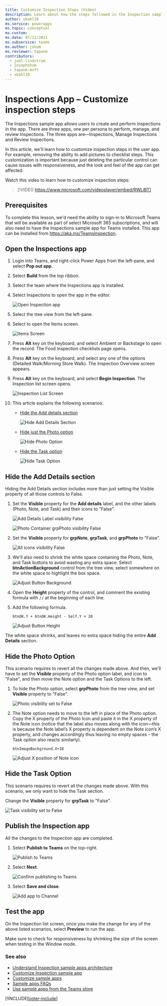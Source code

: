 ```yaml
---
title: Customize Inspection Steps (Video)
description: Learn about how the steps followed in the Inspection sample apps can be customized
author: sbahl10
ms.service: powerapps
ms.topic: conceptual
ms.custom: 
ms.date: 07/12/2021
ms.subservice: teams
ms.author: jshum
ms.reviewer: tapanm
contributors:
  - joel-lindstrom
  - josephshum
  - tapanm-msft
  - sbahl10
---
```


# Inspections App – Customize inspection steps

The Inspections sample app allows users to create and perform inspections in the app. There are three apps, one per persona to perform, manage, and review Inspections. The three apps are&mdash;Inspections, Manage Inspections and Review Inspections.

In this article, we'll learn how to customize inspection steps in the user app. For example, removing the ability to add pictures to checklist steps. This customization is important because just deleting the particular control can cause issues with responsiveness, and the look and feel of the app can get affected.

Watch this video to learn how to customize inspection steps:
> [!VIDEO https://www.microsoft.com/videoplayer/embed/RWLiBT]

## Prerequisites

To complete this lesson, we'd need the ability to sign-in to Microsoft Teams that will be available as part of select Microsoft 365 subscriptions, and will also need to have the Inspections sample app for Teams installed. This app can be installed from <https://aka.ms/TeamsInspection>.

## Open the Inspections app

1. Login into Teams, and right-click Power Apps from the left-pane, and select **Pop out app**.
1. Select **Build** from the top ribbon.
1. Select the team where the Inspections app is installed.
1. Select Inspections to open the app in the editor.

    ![Open Inspection app](media/customize-inspection-steps/open-inspection-app.png "Open Inspection app")

1. Select the tree view from the left-pane.

1. Select to open the Items screen.

    ![Items Screen](media/customize-inspection-steps/items-screen.png "Items Screen")

1. Press **Alt** key on the keyboard, and select Ambient or Backstage to open the record. The Food Inspection checklists page opens.

1. Press **Alt** key on the keyboard, and select any one of the options (Detailed Walk/Morning Store Walk). The Inspection Overview screen appears.

1. Press **Alt** key on the keyboard, and select **Begin Inspection**. The Inspection list screen opens.

    ![Inspection List Screen](media/customize-inspection-steps/inspection-list-screen.png "Inspection List Screen")

1. This article explains the following scenarios:

   - [Hide the Add details section](#hide-the-add-details-section)

      ![Hide Add Details Section](media/customize-inspection-steps/hide-add-details-section.png "Hide Add Details Section")

   - [Hide just the Photo option](#hide-the-photo-option)

      ![Hide Photo Option](media/customize-inspection-steps/hide-photo-option.png "Hide Photo Option")

   - [Hide the Task option](#hide-the-task-option)

      ![Hide Task Option](media/customize-inspection-steps/hide-task-option.png)

## Hide the Add Details section

Hiding the Add Details section includes more than just setting the Visible property of all those controls to False.

1. Set the **Visible** property for the **Add details** label, and the other labels (Photo, Note, and Task) and their icons to "False".

    ![Add Details Label visibility False](media/customize-inspection-steps/lbladddetails-visible-false.png "Add Details Label")

    ![Photo Container grpPhoto visibility False](media/customize-inspection-steps/photo-visible-false.png "Photo Container grpPhoto visibility False")

1. Set the **Visible** property for **grpNote**, **grpTask**, and **grpPhoto** to "False".

    ![All icons visibility False](media/customize-inspection-steps/all-icons-visible-false.png "All icons visibility False")

1. We'll also need to shrink the white space containing the Photo, Note, and Task buttons to avoid wasting any extra space. Select **btnActionBackground** control from the tree view, select somewhere on the white space to highlight the box space.

    ![Adjust Button Background](media/customize-inspection-steps/adjust-button-background.png "Adjust Button Background")

1. Open the **Height** property of the control, and comment the existing formula with `//` at the beginning of each line.

1. Add the following formula.

    ```powerapps-dot
    btnOK.Y + btnOK.Height - Self.Y + 20
    ```

    ![Adjust Button Height](media/customize-inspection-steps/adjust-button-height.png "Adjust Button Height")

The white space shrinks, and leaves no extra space hiding the entire **Add Details** section.

## Hide the Photo Option

This scenario requires to revert all the changes made above. And then, we'll have to set the **Visible** property of the Photo option label, and icon to "False", and then move the Note option and the Task Options to the left.

1. To hide the Photo option, select **grpPhoto** from the tree view, and set **Visible** property to "False".

    ![Photo visibility set to False](media/customize-inspection-steps/set-grpphoto-visible-false.png "Photo visibility set to False")

1. The Note option needs to move to the left in place of the Photo option. Copy the X property of the Photo Icon and paste it in the X property of the Note icon (notice that the label also moves along with the icon&mdash;this is because the Note label’s X property is dependent on the Note icon’s X property, and changes accordingly thus leaving no empty spaces – the Task option also reacts similarly).

    ```powerapps-dot
    btnImageBackground.X+18
    ```

    ![Adjust X position of Note icon](media/customize-inspection-steps/adjust-note-icon-x.png "Adjust X position of Note icon")

## Hide the Task Option

This scenario requires to revert all the changes made above. With this scenario, we only want to hide the Task section.

Change the **Visible** property for **grpTask** to "False".

![Task visibility set to False](media/customize-inspection-steps/set-grptask-visible-false.png "Task visibility set to False")

## Publish the Inspection app

All the changes to the Inspection app are completed. 

1. Select **Publish to Teams** on the top-right.

    ![Publish to Teams](media/customize-inspection-steps/publish-to-teams.png "Publish to Teams")

1. Select **Next**.

    ![Confirm publishing to Teams](media/customize-inspection-steps/confirm-publishing-to-teams.png "Confirm publishing to Teams")

1. Select **Save and close**.

    ![Add app to Channel](media/customize-inspection-steps/add-to-channel.png "Add app to Channel")

## Test the app

On the Inspection list screen, once you make the change for any of the above listed scenarios, select **Preview** to run the app.

Make sure to check for responsiveness by shrinking the size of the screen when testing in the Window mode.

### See also

- [Understand Inspection sample apps architecture](inspection-architecture.md)
- [Customize Inspection sample app](customize-inspections.md)
- [Customize sample apps](customize-sample-apps.md)
- [Sample apps FAQs](sample-apps-faqs.md)
- [Use sample apps from the Teams store](use-sample-apps-from-teams-store.md)

[!INCLUDE[footer-include](../includes/footer-banner.md)]